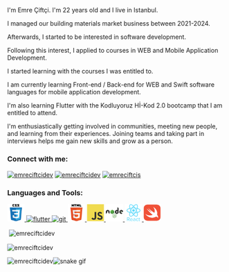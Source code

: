 <body>
    <p>I'm Emre Çiftçi. I'm 22 years old and I live in Istanbul.
    <p>I managed our building materials market business between 2021-2024.
    <p>Afterwards, I started to be interested in software development.
    <p>Following this interest, I applied to courses in WEB and Mobile Application Development.
    <p>I started learning with the courses I was entitled to. 
    <p>I am currently learning Front-end / Back-end for WEB and Swift software languages for mobile application development.
    <p>I'm also learning Flutter with the Kodluyoruz Hİ-Kod 2.0 bootcamp that I am entitled to attend.
    <p>I'm enthusiastically getting involved in communities, meeting new people, and learning from their experiences. Joining teams and taking part in interviews helps me gain new skills and grow as a person.</p>
</body>



<h3 align="left">Connect with me:</h3>
<p align="left">
<a href="https://twitter.com/emreciftcidev" target="blank"><img align="center" src="https://raw.githubusercontent.com/rahuldkjain/github-profile-readme-generator/master/src/images/icons/Social/twitter.svg" alt="emreciftcidev" height="30" width="40" /></a>
<a href="https://linkedin.com/in/emreciftcidev" target="blank"><img align="center" src="https://raw.githubusercontent.com/rahuldkjain/github-profile-readme-generator/master/src/images/icons/Social/linked-in-alt.svg" alt="emreciftcidev" height="30" width="40" /></a>
<a href="https://instagram.com/emreciftcis" target="blank"><img align="center" src="https://raw.githubusercontent.com/rahuldkjain/github-profile-readme-generator/master/src/images/icons/Social/instagram.svg" alt="emreciftcis" height="30" width="40" /></a>
</p>

<h3 align="left">Languages and Tools:</h3>
<p align="left"> <a href="https://www.w3schools.com/css/" target="_blank" rel="noreferrer"> <img src="https://raw.githubusercontent.com/devicons/devicon/master/icons/css3/css3-original-wordmark.svg" alt="css3" width="40" height="40"/> </a> <a href="https://flutter.dev" target="_blank" rel="noreferrer"> <img src="https://www.vectorlogo.zone/logos/flutterio/flutterio-icon.svg" alt="flutter" width="40" height="40"/> </a> <a href="https://git-scm.com/" target="_blank" rel="noreferrer"> <img src="https://www.vectorlogo.zone/logos/git-scm/git-scm-icon.svg" alt="git" width="40" height="40"/> </a> <a href="https://www.w3.org/html/" target="_blank" rel="noreferrer"> <img src="https://raw.githubusercontent.com/devicons/devicon/master/icons/html5/html5-original-wordmark.svg" alt="html5" width="40" height="40"/> </a> <a href="https://developer.mozilla.org/en-US/docs/Web/JavaScript" target="_blank" rel="noreferrer"> <img src="https://raw.githubusercontent.com/devicons/devicon/master/icons/javascript/javascript-original.svg" alt="javascript" width="40" height="40"/> </a> <a href="https://nodejs.org" target="_blank" rel="noreferrer"> <img src="https://raw.githubusercontent.com/devicons/devicon/master/icons/nodejs/nodejs-original-wordmark.svg" alt="nodejs" width="40" height="40"/> </a> <a href="https://reactjs.org/" target="_blank" rel="noreferrer"> <img src="https://raw.githubusercontent.com/devicons/devicon/master/icons/react/react-original-wordmark.svg" alt="react" width="40" height="40"/> </a> <a href="https://developer.apple.com/swift/" target="_blank" rel="noreferrer"> <img src="https://raw.githubusercontent.com/devicons/devicon/master/icons/swift/swift-original.svg" alt="swift" width="40" height="40"/> </a> </p>

<p>&nbsp;<img align="center" src="https://github-readme-stats.vercel.app/api?username=emreciftcidev&show_icons=true&locale=en" alt="emreciftcidev" /></p>
<p><img align="center" src="https://github-readme-streak-stats.herokuapp.com/?user=emreciftcidev&" alt="emreciftcidev" /></p>
<p><img align="left" src="https://github-readme-stats.vercel.app/api/top-langs?username=emreciftcidev&show_icons=true&locale=en&layout=compact" alt="emreciftcidev" /></p>



![snake gif](https://github.com/emreciftcidev/emreciftcidev/blob/output/github-contribution-grid-snake.gif)
